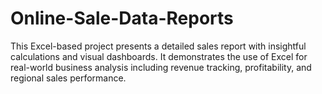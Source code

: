 # Online-Sale-Data-Reports
This Excel-based project presents a detailed sales report with insightful calculations and visual dashboards. It demonstrates the use of Excel for real-world business analysis including revenue tracking, profitability, and regional sales performance.
